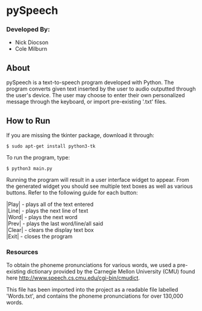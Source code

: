 # pySpeech

### Developed By:

- Nick Diocson
- Cole Milburn

## About

pySpeech is a text-to-speech program developed with Python. The program converts given text inserted by the user to audio outputted through the user's device. The user may choose to enter their own personalized message through the keyboard, or import pre-existing '.txt' files.

## How to Run

If you are missing the tkinter package, download it through:

```console
$ sudo apt-get install python3-tk
```

To run the program, type:

```console
$ python3 main.py
```

Running the program will result in a user interface widget to appear. From the generated widget you should see multiple text boxes as well as various buttons. Refer to the following guide for each button:

|Play|  -  plays all of the text entered  
|Line|  -  plays the next line of text  
|Word|  -  plays the next word  
|Prev|  -  plays the last word/line/all said  
|Clear| -  clears the display text box  
|Exit|  -  closes the program  

### Resources

To obtain the phoneme pronunciations for various words, we used a pre-existing dictionary provided by the Carnegie Mellon University (CMU) found here http://www.speech.cs.cmu.edu/cgi-bin/cmudict. 

This file has been imported into the project as a readable file labelled 'Words.txt', and contains the phoneme pronunciations for over 130,000 words.
